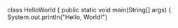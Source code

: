 class HelloWorld {
    public static void main(String[] args) {
        System.out.println("Hello, World!")
